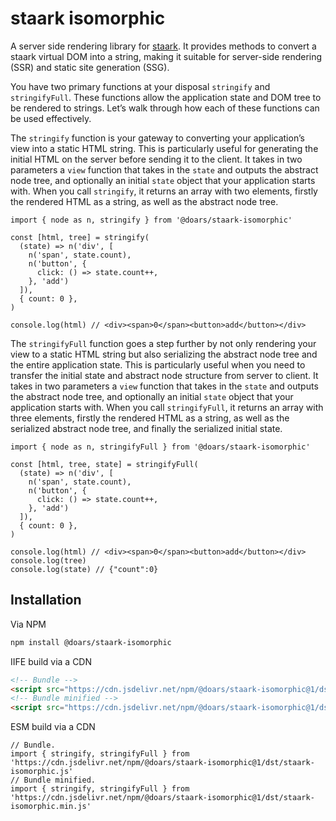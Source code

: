 # staark isomorphic

A server side rendering library for [staark](https://github.com/doars/staark#readme). It provides methods to convert a staark virtual DOM into a string, making it suitable for server-side rendering (SSR) and static site generation (SSG).

You have two primary functions at your disposal `stringify` and `stringifyFull`. These functions allow the application state and DOM tree to be rendered to strings. Let’s walk through how each of these functions can be used effectively.

The `stringify` function is your gateway to converting your application’s view into a static HTML string. This is particularly useful for generating the initial HTML on the server before sending it to the client. It takes in two parameters a `view` function that takes in the `state` and outputs the abstract node tree, and optionally an initial `state` object that your application starts with. When you call `stringify`, it returns an array with two elements, firstly the rendered HTML as a string, as well as the abstract node tree.

```JS
import { node as n, stringify } from '@doars/staark-isomorphic'

const [html, tree] = stringify(
  (state) => n('div', [
    n('span', state.count),
    n('button', {
      click: () => state.count++,
    }, 'add')
  ]),
  { count: 0 },
)

console.log(html) // <div><span>0</span><button>add</button></div>
```

The `stringifyFull` function goes a step further by not only rendering your view to a static HTML string but also serializing the abstract node tree and the entire application state. This is particularly useful when you need to transfer the initial state and abstract node structure from server to client. It takes in two parameters a `view` function that takes in the `state` and outputs the abstract node tree, and optionally an initial `state` object that your application starts with. When you call `stringifyFull`, it returns an array with three elements, firstly the rendered HTML as a string, as well as the serialized abstract node tree, and finally the serialized initial state.

```JS
import { node as n, stringifyFull } from '@doars/staark-isomorphic'

const [html, tree, state] = stringifyFull(
  (state) => n('div', [
    n('span', state.count),
    n('button', {
      click: () => state.count++,
    }, 'add')
  ]),
  { count: 0 },
)

console.log(html) // <div><span>0</span><button>add</button></div>
console.log(tree)
console.log(state) // {"count":0}
```

## Installation

Via NPM

```ZSH
npm install @doars/staark-isomorphic
```

IIFE build via a CDN

```HTML
<!-- Bundle -->
<script src="https://cdn.jsdelivr.net/npm/@doars/staark-isomorphic@1/dst/staark-isomorphic.iife.js"></script>
<!-- Bundle minified -->
<script src="https://cdn.jsdelivr.net/npm/@doars/staark-isomorphic@1/dst/staark-isomorphic.iife.min.js"></script>
```

ESM build via a CDN

```JS
// Bundle.
import { stringify, stringifyFull } from 'https://cdn.jsdelivr.net/npm/@doars/staark-isomorphic@1/dst/staark-isomorphic.js'
// Bundle minified.
import { stringify, stringifyFull } from 'https://cdn.jsdelivr.net/npm/@doars/staark-isomorphic@1/dst/staark-isomorphic.min.js'
```
